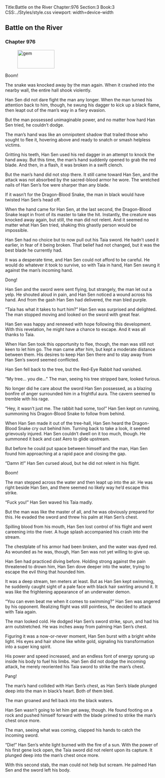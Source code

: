 Title:Battle on the River 
Chapter:976 
Section:3 
Book:3 
CSS:../Styles/style.css 
viewport: width=device-width
  
## Battle on the River
### Chapter 976
  
<figure>
	<img src="../Images/gem.gif" alt="gem" id="gem" width="120" height="60" />
</figure>
  

  
Boom!

The snake was knocked away by the man again. When it crashed into the nearby wall, the entire hall shook violently.

Han Sen did not dare fight the man any longer. When the man turned his attention back to him, though, he swung his dagger to kick up a black flame, then leapt out of the man’s way in a fiery evasion.

But the man possessed unimaginable power, and no matter how hard Han Sen tried, he couldn’t dodge.

The man’s hand was like an omnipotent shadow that trailed those who sought to flee it, hovering above and ready to snatch or smash helpless victims.

Gritting his teeth, Han Sen used his red dagger in an attempt to knock the hand away. But this time, the man’s hand suddenly opened to grab the red blade. And then, in a flash, it was broken in a swift clench.

But the man’s hand did not stop there. It still came toward Han Sen, and the attack was not absorbed by the sacred-blood armor he wore. The wretched nails of Han Sen’s foe were sharper than any blade.

If it wasn’t for the Dragon-Blood Snake, the man in black would have twisted Han Sen’s head off.

When the hand came for Han Sen, at the last second, the Dragon-Blood Snake leapt in front of its master to take the hit. Instantly, the creature was knocked away again, but still, the man did not relent. And it seemed no matter what Han Sen tried, shaking this ghastly person would be impossible.

Han Sen had no choice but to now pull out his Taia sword. He hadn’t used it earlier, in fear of it being broken. That belief had not changed, but it was the best blade he currently had.

It was a desperate time, and Han Sen could not afford to be careful. He would do whatever it took to survive, so with Taia in hand, Han Sen swung it against the man’s incoming hand.

Dong!

Han Sen and the sword were sent flying, but strangely, the man let out a yelp. He shouted aloud in pain, and Han Sen noticed a wound across his hand. And from the gash Han Sen had delivered, the man bled purple.

“Taia has what it takes to hurt him?” Han Sen was surprised and delighted. The man stopped moving and looked on the sword with great fear.

Han Sen was happy and renewed with hope following this development. With this revelation, he might have a chance to escape. And it was all thanks to Taia.

When Han Sen took this opportunity to flee, though, the man was still not keen to let him go. The man came after him, but kept a moderate distance between them. His desires to keep Han Sen there and to stay away from Han Sen’s sword seemed conflicted.

Han Sen fell back to the tree, but the Red-Eye Rabbit had vanished.

“My tree… you die…” The man, seeing his tree stripped bare, looked furious.

No longer did he care about the sword Han Sen possessed, as a blazing bonfire of anger surrounded him in a frightful aura. The cavern seemed to tremble with his rage.

“Hey, it wasn’t just me. The rabbit had some, too!” Han Sen kept on running, summoning his Dragon-Blood Snake to follow from behind.

When Han Sen made it out of the tree-hall, Han Sen heard the Dragon-Blood Snake cry out behind him. Turning back to take a look, it seemed grievously injured. Han Sen couldn’t dwell on it too much, though. He summoned it back and cast Aero to glide upstream.

But before he could put space between himself and the man, Han Sen found him approaching at a rapid pace and closing the gap.

“Damn it!” Han Sen cursed aloud, but he did not relent in his flight.

Boom!

The man stepped across the water and then leapt up into the air. He was right beside Han Sen, and there seemed no likely way he’d escape this strike.

“Fuck you!” Han Sen waved his Taia madly.

But the man was like the master of all, and he was obviously prepared for this. He evaded the sword and threw his palm at Han Sen’s chest.

Spilling blood from his mouth, Han Sen lost control of his flight and went careening into the river. A huge splash accompanied his crash into the stream.

The chestplate of his armor had been broken, and the water was dyed red. As wounded as he was, though, Han Sen was not yet willing to give up.

Han Sen had practiced diving before. Holding strong against the pain threatened to drown him, Han Sen dove deeper into the water, trying to escape the evil thing that hounded him.

It was a deep stream, ten meters at least. But as Han Sen kept swimming, he suddenly caught sight of a pale face with black hair swirling around it. It was like the frightening appearance of an underwater demon.

“You can even beat me when it comes to swimming?” Han Sen was angered by his opponent. Realizing flight was still pointless, he decided to attack with Taia again.

The man looked cold. He dodged Han Sen’s sword strike, spun, and had his arm outstretched. He was inches away from palming Han Sen’s chest.

Figuring it was a now-or-never moment, Han Sen burst with a bright white light. His eyes and hair shone like white gold, signaling his transformation into a super king spirit.

His power and speed increased, and an endless font of energy sprung up inside his body to fuel his limbs. Han Sen did not dodge the incoming attack, he merely reoriented his Taia sword to strike the man’s chest.

Pang!

The man’s hand collided with Han Sen’s chest, as Han Sen’s blade plunged deep into the man in black’s heart. Both of them bled.

The man groaned and fell back into the black waters.

Han Sen wasn’t going to let him get away, though. He found footing on a rock and pushed himself forward with the blade primed to strike the man’s chest once more.

The man, seeing what was coming, clapped his hands to catch the incoming sword.

“Die!” Han Sen’s white light burned with the fire of a sun. With the power of his first gene lock open, the Taia sword did not relent upon its capture. It plunged deep into the man’s chest once more.

With this second stab, the man could not help but scream. He palmed Han Sen and the sword left his body.